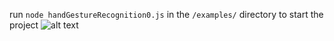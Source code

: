 run ```node handGestureRecognition0.js``` in the ```/examples/``` directory to start the project
![alt text](https://i.imgur.com/p3nMJe8.gifv)

